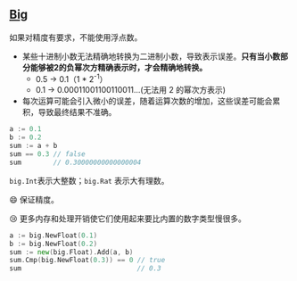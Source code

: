 ## [Big](https://pkg.go.dev/math/big@go1.22.5)

如果对精度有要求，不能使用浮点数。

- 某些十进制小数无法精确地转换为二进制小数，导致表示误差。**只有当小数部分能够被2的负幂次方精确表示时，才会精确地转换。**
  - 0.5 → 0.1（1 * 2<sup>-1</sup>）
  - 0.1 → 0.00011001100110011...(无法用 2 的幂次方表示)
- 每次运算可能会引入微小的误差，随着运算次数的增加，这些误差可能会累积，导致最终结果不准确。

```go
a := 0.1
b := 0.2
sum := a + b
sum == 0.3 // false
sum        // 0.30000000000000004
```

`big.Int`表示大整数；`big.Rat` 表示大有理数。

:smile: 保证精度。

:cry: 更多内存和处理开销使它们使用起来要比内置的数字类型慢很多。

```go
a := big.NewFloat(0.1)
b := big.NewFloat(0.2)
sum := new(big.Float).Add(a, b)
sum.Cmp(big.NewFloat(0.3)) == 0 // true
sum                             // 0.3
```

